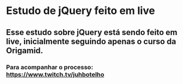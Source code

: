 # Estudo de jQuery feito em live

## Esse estudo sobre jQuery está sendo feito em live, inicialmente seguindo apenas o curso da Origamid. 

### Para acompanhar o processo: https://www.twitch.tv/juhbotelho
